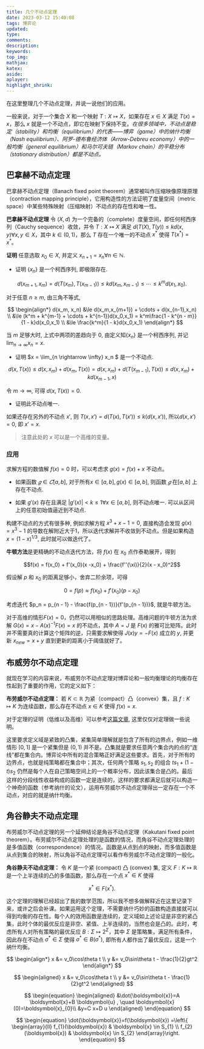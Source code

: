 ```yaml
---
title: 几个不动点定理
date: 2023-03-12 15:40:08
tags: 博弈论
updated:
type:
comments:
description:
keywords:
top_img:
mathjax:
katex:
aside:
aplayer:
highlight_shrink:
---
```



在这里整理几个不动点定理，并说一说他们的应用。


一般来说，对于一个集合 $X$ 和一个映射 $T:X \mapsto X$，如果存在 $x \in X$ 满足 $T(x) = x$，那么 $x$ 就是一个不动点，即它在映射下保持不变。*在很多领域中，不动点是稳定（stability）和均衡（equilibrium）的代表——博弈（game）中的纳什均衡（Nash equilibrium）、阿罗-德布鲁经济体（Arrow-Debreu economy）中的一般均衡（general equilibrium）和马尔可夫链（Markov chain）的平稳分布（stationary distribution）都是不动点。*

## 巴拿赫不动点定理

巴拿赫不动点定理（Banach fixed point theorem）通常被叫作压缩映像原理原理（contraction mapping principle），它用构造性的方法证明了度量空间（metric space）中某些特殊映射（压缩映射）不动点的存在性和唯一性。

**巴拿赫不动点定理** 令 $(X,d)$  为一个完备的（complete）度量空间，即任何柯西序列（Cauchy sequence）收敛，并令 $T:X \mapsto X$
 满足 $d(T(X),T(y)) \le kd(x,y) \forall x,y \in X$，其中 $k \in (0,1)$，那么 $T$ 存在一个唯一的不动点 $x^*$ 使得 $T(x^*) = x^*$。

**证明** 任意选取 $x_0 \in X$, 并定义 $x_{n+1} = x_n \forall n \in \mathbb{N}$.

- 证明 $\{x_n\}$ 是一个柯西序列, 即极限存在.

$$d(x_{m+1},x_m) = d(T(x_m), T(x_{m-1})) \le k d(x_m, x_{m-1}) \le \cdots \le k^m d(x_1,x_0).$$ 

对于任意 $n \ge m$, 由三角不等式,

$$
\begin{align*}
d(x_m, x_n) &\le d(x_m,x_{m+1}) + \cdots + d(x_{n-1},x_n)  \\
&\le (k^m + k^{m-1} + \cdots + k^{n-1})d(x_0,x_1) = k^m\frac{1 - k^{n - m}}{1 - k}d(x_0,x_1) \\
&\le \frac{k^m}{1 - k}d(x_0,x_1) 
\end{align*}
$$

当 $m$ 足够大时, 上式中两项的差趋向于 $0$, 由定义知$\{x_n\}$ 是一个柯西序列, 并记 $\lim_{n \rightarrow \infty} x_n = x$.

- 证明 $x = \lim_{n \rightarrow \infty} x_n $ 是一个不动点.

$$d(x,T(x)) \le d(x,x_m) + d(x_m,T(x)) = d(x,x_m) + d(T(x_{m-1}),T(x)) \le d(x,x_m) + kd(x_{m-1},x)$$

令 $m \rightarrow \infty$, 可得 $d(x,T(x)) = 0$.

- 证明此不动点唯一.

如果还存在另外的不动点 $x'$, 则 $T(x,x') = d(T(x),T(x')) \le k(d(x,x'))$, 所以$d(x,x') = 0$, 即 $x' = x$.

> 注意此处的 $x$ 可以是一个高维的变量。

### 应用

求解方程的数值解 $f(x) = 0$ 时，可以考虑求 $g(x) = f(x) + x$ 不动点。

- 如果函数 $𝑔 \in 𝐶[a,b]$, 对于所有$x \in [a,b],g(x) \in [a,b]$, 则函数 $𝑔$ 在$[a,b]$ 上存在不动点.

- 如果 $g'(x)$ 存在且满足 $|g'(x)| < k \le 1 \forall x \in [a,b]$, 则不动点唯一. 可以从区间上的任意初始值逼近到不动点.

构建不动点的方式有很多种, 例如求解方程 $x^3 + x - 1 = 0$, 直接构造会发现 $g(x) = x^3 - 1$ 的导数在解附近大于1，所以迭代求解并不收敛到不动点。但是如果构造 $x = (1 - x)^{1/3}$, 此时就可以做迭代了。

**牛顿方法**是更精确的不动点迭代方法，将 $f(x)$ 在 $x_0$ 点作泰勒展开，得到

$$f(x) = f(x_0) + f'(x_0)(x -x_0) + \frac{f''(\xi)}{2}(x - x_0)^2$$

假设解 $p$ 和 $x_0$ 的距离足够小，舍弃二阶余项，可得

$$0 = f(p) \approx f(x_0) + f'(x_0)(p - x_0)$$

考虑迭代 $p_n = p_{n - 1} - \frac{f(p_{n - 1})}{f'(p_{n - 1})}$, 就是牛顿方法。

对于高维的情形$F(x) = 0$，仍然可以用相似的思路处理。高维问题的牛顿方法为求解 $G(x) = x - A(x)^{-1}F(x) = x$ 的不动点，其中 $A = J$ 是 $F(x)$ 的雅可比矩阵。此时并不需要真的计算这个矩阵的逆，只需要求解使得 $J(x)y = -F(x)$ 成立的 $y$, 并更新 $x_{new} = x + y$ 直到更新的距离小于阈值就好了。


## 布威劳尔不动点定理

就现在学习的内容来说，布威劳尔不动点定理对博弈论和一般均衡理论的均衡存在性起到了重要的作用，它的定义如下：

**布劳威尔不动点定理：** 若 $K \subset \mathbb{R}$ 为紧（compact）凸（convex）集，且 $f: K \mapsto K$ 为连续函数，那么存在不动点 $x \in K$ 使得 $f(x) = x$.

对于定理的证明（低维以及高维）可以参考[这篇文章](https://zhuanlan.zhihu.com/p/494932745), 这里仅仅对定理做一些说明。

这里要求定义域是紧致的凸集，紧集简单理解就是包含了所有的边界点，例如一维情形 $[0,1]$ 是一个紧集但是 $(0,1)$ 并不是。凸集就是要求任意两个集合内的点的“连线”都在集合内。博弈论中所有的混合策略正好满足这些要求。首先，对于所有的边界点，也就是纯策略都在集合中；其次，任何两个策略 $s_1,s_2$ 的组合 $t s_1 + (1 - t) s_2$ 仍然是每个人在自己策略空间上的一个概率分布，因此该集合是凸的。最后这样的分段线性收益构成的函数一定是连续的，这样的要求都满足后就可以构造一个神奇的函数（参考纳什的论文），运用布劳威尔不动点定理得出一定存在一个不动点，对应的就是纳什均衡。

## 角谷静夫不动点定理

布劳威尔不动点定理的另一个延伸结论是角谷不动点定理（Kakutani fixed point theorem）。布劳威尔不动点定理处理的是函数的情况，而角谷不动点定理处理的是多值函数（correspondence）的情况。函数是从点到点的映射，而多值函数是从点到集合的映射，所以角谷不动点定理可以看作布劳威尔不动点定理的一般化。

**角谷静夫不动点定理：** 令 $K$ 是一个紧 (compact) 凸 (convex) 集, 定义 $F:K \mapsto \mathbb{R}$ 是一个上半连续的凸的多值函数，那么存在一个点 $x^* \in K$ 使得

$$x^* \in F(x^*).$$

这个定理的理解已经超出了我的数学范围，所以我不想多做解释近在这里记录下来，或许之后会补课。如果运用这个定理，不需要纳什巧妙的函数构造直接就可以得到均衡的存在性。每个人的效用函数是连续的，定义域如上述论证是非空的紧凸集，此时个体的最优反应是非空、紧值、上半连续的，当然也会是凸的。此时，考虑所有人对所有策略的最优反应 $B: \Sigma \mapsto 2^\Sigma$，其中 $\Sigma$ 是策略集，满足所有条件，因此存在不动点 $\sigma^* \in \Sigma$ 使得 $\sigma^* \in B(\sigma^*)$, 即所有人都作出了最优反应，这是一个纳什均衡。







$$
\begin{align*}
x &= v_0\cos\theta t \\
y &= v_0\sin\theta t - \frac{1}{2}gt^2 
\end{align*}
$$

$$
\begin{aligned}
x &= v_0\cos\theta t \\
y &= v_0\sin\theta t - \frac{1}{2}gt^2 
\end{aligned}
$$




$$
\begin{equation}
\begin{aligned}
	&\dot{\boldsymbol{x}}=A \boldsymbol{x}+B \boldsymbol{u}
	, \quad 
	\boldsymbol{x}(0)=\boldsymbol{x}_{0}\\
	&y=C x+D u
\end{aligned}
\end{equation}
$$

$$
\begin{equation}
\dot{\boldsymbol{x}}=f(\boldsymbol{x})
=\left\{
	\begin{array}{ll}
		f_{1}(\boldsymbol{x}) & \boldsymbol{x} \in S_{1} \\
		f_{2}(\boldsymbol{x}) & \boldsymbol{x} \in S_{2}
	\end{array}\right.
\end{equation}
$$














